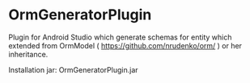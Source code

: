 OrmGeneratorPlugin
==================

Plugin for Android Studio which generate schemas for entity which extended from OrmModel
( https://github.com/nrudenko/orm/ ) or her inheritance.

Installation jar: OrmGeneratorPlugin.jar
